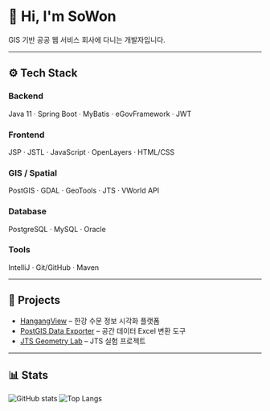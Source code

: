 # 👋 Hi, I'm SoWon
GIS 기반 공공 웹 서비스 회사에 다니는 개발자입니다.  

---

## ⚙️ Tech Stack
### Backend
Java 11 · Spring Boot · MyBatis · eGovFramework · JWT  
### Frontend
JSP · JSTL · JavaScript · OpenLayers · HTML/CSS  
### GIS / Spatial
PostGIS · GDAL · GeoTools · JTS · VWorld API  
### Database
PostgreSQL · MySQL · Oracle  
### Tools
IntelliJ · Git/GitHub · Maven  

---

## 🚀 Projects
- [HangangView](https://github.com/SoWonC/HangangView) – 한강 수문 정보 시각화 플랫폼  
- [PostGIS Data Exporter](https://github.com/SoWonC/postgis-data-exporter) – 공간 데이터 Excel 변환 도구  
- [JTS Geometry Lab](https://github.com/SoWonC/jts-geometry-lab) – JTS 실험 프로젝트  

---

## 📊 Stats
![GitHub stats](https://github-readme-stats.vercel.app/api?username=SoWonC&show_icons=true&theme=radical)
![Top Langs](https://github-readme-stats.vercel.app/api/top-langs/?username=SoWonC&layout=compact&theme=radical)
